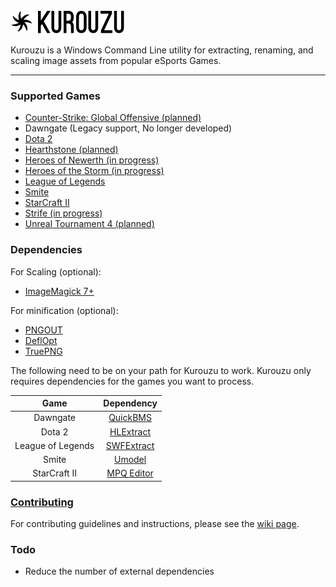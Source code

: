 ![Kurouzu Logo](Graphics/Logo/logo.png "Kurouzu Logo")

Kurouzu is a Windows Command Line utility for extracting, renaming, and scaling image assets from popular eSports Games.

* * *
### Supported Games

* [Counter-Strike: Global Offensive (planned)](http://www.counter-strike.net/ "Counter-Strike: Global Offensive")
* Dawngate (Legacy support, No longer developed)
* [Dota 2](http://www.dota2.com/ "Dota 2")
* [Hearthstone (planned)](http://www.battle.net/hearthstone/ "Hearthstone")
* [Heroes of Newerth (in progress)](http://www.heroesofnewerth.com/?home "Heroes of Newerth")
* [Heroes of the Storm (in progress)](http://www.battle.net/heroes/ "Heroes of the Storm")
* [League of Legends](http://www.leagueoflegends.com/ "League of Legends")
* [Smite](http://www.hirezstudios.com/smite "Smite")
* [StarCraft II](http://www.battle.net/sc2/ "StarCraft II")
* [Strife (in progress)](https://strife.com/ "Strife")
* [Unreal Tournament 4 (planned)](https://www.unrealtournament.com/ "Unreal Tournament 4")

### Dependencies

For Scaling (optional):
* [ImageMagick 7+](http://www.imagemagick.org/download/binaries/ "ImageMagick")

For minification (optional):
* [PNGOUT](http://advsys.net/ken/utils.htm "PNGOUT")
* [DeflOpt](https://chocolatey.org/packages/DeflOpt "DeflOpt")
* [TruePNG](http://x128.ho.ua/pngutils.html "TruePNG")

The following need to be on your path for Kurouzu to work. Kurouzu only requires dependencies for the games you want to process.

| Game              | Dependency                                                               |
|:-----------------:|:------------------------------------------------------------------------:|
| Dawngate          | [QuickBMS](http://aluigi.altervista.org/quickbms.htm/ "QuickBMS")        |
| Dota 2            | [HLExtract](http://nemesis.thewavelength.net/index.php?p=35 "HLExtract") |
| League of Legends | [SWFExtract](http://www.swftools.org/ "SWFExtract")                      |
| Smite             | [Umodel](http://www.gildor.org/en/projects/umodel "Umodel")              |
| StarCraft II      | [MPQ Editor](http://www.zezula.net/en/mpq/download.html "MPQ Editor")    |

### [Contributing](https://github.com/Briles/Kurouzu/wiki/Contributing)

For contributing guidelines and instructions, please see the [wiki page](https://github.com/Briles/Kurouzu/wiki/Contributing).

### Todo

* Reduce the number of external dependencies
